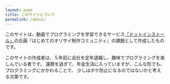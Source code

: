 ```yaml
---
layout: page
title: このサイトについて
permalink: /about/
---
```


このサイトは、動画でプログラミングを学習できるサービス[「ドットインストール」](https://dotinstall.com/)の企画『はじめてのオリサイ制作コミュニティ』の課題として作成したものです。

このサイトの作成者は、５年前に会社を定年退職し、趣味でプログラミングを楽しんでいる者です。
還暦を過ぎて、年金生活に入っていますが、こんな形でも、プログラミングにかかわることで、
少しはボケ防止になるのではないかと考える次第です。

